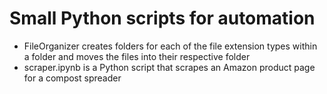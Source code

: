 # Small Python scripts for automation

- FileOrganizer creates folders for each of the file extension types within a folder and moves the files into their respective folder
- scraper.ipynb is a Python script that scrapes an Amazon product page for a compost spreader
